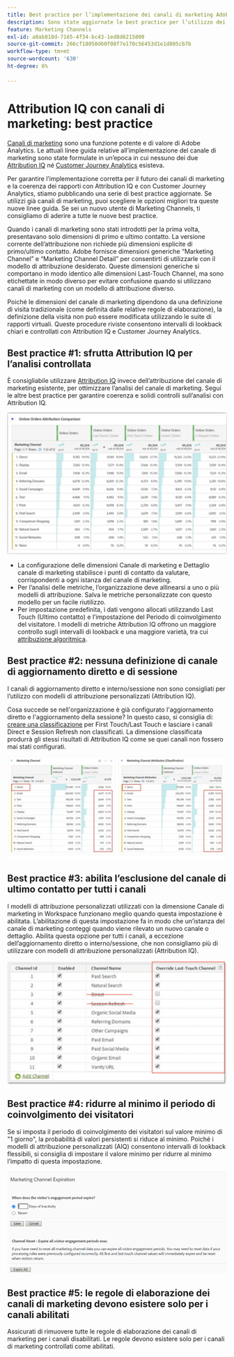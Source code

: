 ```yaml
---
title: Best practice per l’implementazione dei canali di marketing Adobe Analytics
description: Sono state aggiornate le best practice per l’utilizzo dei canali di marketing con Attribution IQ e Customer Journey Analytics
feature: Marketing Channels
exl-id: a0ab818d-7165-4f34-bc43-1ed8d6215800
source-git-commit: 266cf18050d60f08f7e170c56453d1e1d805cb7b
workflow-type: tm+mt
source-wordcount: '630'
ht-degree: 6%

---
```


# Attribution IQ con canali di marketing: best practice

[Canali di marketing](/help/components/c-marketing-channels/c-getting-started-mchannel.md) sono una funzione potente e di valore di Adobe Analytics. Le attuali linee guida relative all’implementazione del canale di marketing sono state formulate in un’epoca in cui nessuno dei due [Attribution IQ](https://experienceleague.adobe.com/docs/analytics/analyze/analysis-workspace/attribution/overview.html#analysis-workspace)  né [Customer Journey Analytics](https://experienceleague.adobe.com/docs/analytics-platform/using/cja-usecases/marketing-channels.html?lang=it#cja-usecases) esisteva.

Per garantire l’implementazione corretta per il futuro dei canali di marketing e la coerenza dei rapporti con Attribution IQ e con Customer Journey Analytics, stiamo pubblicando una serie di best practice aggiornate. Se utilizzi già canali di marketing, puoi scegliere le opzioni migliori tra queste nuove linee guida. Se sei un nuovo utente di Marketing Channels, ti consigliamo di aderire a tutte le nuove best practice.

Quando i canali di marketing sono stati introdotti per la prima volta, presentavano solo dimensioni di primo e ultimo contatto. La versione corrente dell’attribuzione non richiede più dimensioni esplicite di primo/ultimo contatto. Adobe fornisce dimensioni generiche “Marketing Channel” e “Marketing Channel Detail” per consentirti di utilizzarle con il modello di attribuzione desiderato. Queste dimensioni generiche si comportano in modo identico alle dimensioni Last-Touch Channel, ma sono etichettate in modo diverso per evitare confusione quando si utilizzano canali di marketing con un modello di attribuzione diverso.

Poiché le dimensioni del canale di marketing dipendono da una definizione di visita tradizionale (come definita dalle relative regole di elaborazione), la definizione della visita non può essere modificata utilizzando le suite di rapporti virtuali. Queste procedure riviste consentono intervalli di lookback chiari e controllati con Attribution IQ e Customer Journey Analytics.

## Best practice #1: sfrutta Attribution IQ per l’analisi controllata

È consigliabile utilizzare [Attribution IQ](https://experienceleague.adobe.com/docs/analytics/analyze/analysis-workspace/attribution/overview.html#analysis-workspace) invece dell’attribuzione del canale di marketing esistente, per ottimizzare l’analisi del canale di marketing. Segui le altre best practice per garantire coerenza e solidi controlli sull’analisi con Attribution IQ.

![](assets/attribution.png)

* La configurazione delle dimensioni Canale di marketing e Dettaglio canale di marketing stabilisce i punti di contatto da valutare, corrispondenti a ogni istanza del canale di marketing.
* Per l’analisi delle metriche, l’organizzazione deve allinearsi a uno o più modelli di attribuzione. Salva le metriche personalizzate con questo modello per un facile riutilizzo.
* Per impostazione predefinita, i dati vengono allocati utilizzando Last Touch (Ultimo contatto) e l’impostazione del Periodo di coinvolgimento del visitatore. I modelli di metriche Attribution IQ offrono un maggiore controllo sugli intervalli di lookback e una maggiore varietà, tra cui [attribuzione algoritmica](https://experienceleague.adobe.com/docs/analytics/analyze/analysis-workspace/attribution/algorithmic.html#analysis-workspace).

## Best practice #2: nessuna definizione di canale di aggiornamento diretto e di sessione

I canali di aggiornamento diretto e interno/sessione non sono consigliati per l’utilizzo con modelli di attribuzione personalizzati (Attribution IQ).

Cosa succede se nell&#39;organizzazione è già configurato l&#39;aggiornamento diretto e l&#39;aggiornamento della sessione? In questo caso, si consiglia di: [creare una classificazione](/help/admin/admin/c-manage-report-suites/c-edit-report-suites/marketing-channels/classifications-mchannel.md) per First Touch/Last Touch e lasciare i canali Direct e Session Refresh non classificati. La dimensione classificata produrrà gli stessi risultati di Attribution IQ come se quei canali non fossero mai stati configurati.

![](assets/direct-session-refresh.png)

## Best practice #3: abilita l’esclusione del canale di ultimo contatto per tutti i canali

I modelli di attribuzione personalizzati utilizzati con la dimensione Canale di marketing in Workspace funzionano meglio quando questa impostazione è abilitata. L’abilitazione di questa impostazione fa in modo che un’istanza del canale di marketing conteggi quando viene rilevato un nuovo canale o dettaglio. Abilita questa opzione per tutti i canali, a eccezione dell’aggiornamento diretto o interno/sessione, che non consigliamo più di utilizzare con modelli di attribuzione personalizzati (Attribution IQ).

![](assets/override.png)

## Best practice #4: ridurre al minimo il periodo di coinvolgimento dei visitatori

Se si imposta il periodo di coinvolgimento dei visitatori sul valore minimo di &quot;1 giorno&quot;, la probabilità di valori persistenti si riduce al minimo. Poiché i modelli di attribuzione personalizzati (AIQ) consentono intervalli di lookback flessibili, si consiglia di impostare il valore minimo per ridurre al minimo l’impatto di questa impostazione.

![](assets/expiration.png)

## Best practice #5: le regole di elaborazione dei canali di marketing devono esistere solo per i canali abilitati

Assicurati di rimuovere tutte le regole di elaborazione dei canali di marketing per i canali disabilitati. Le regole devono esistere solo per i canali di marketing controllati come abilitati.
